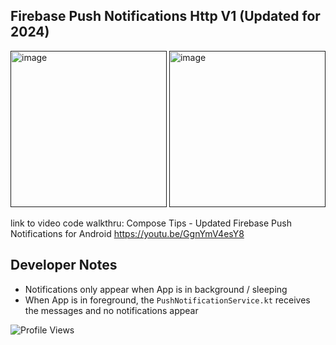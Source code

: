 ## Firebase Push Notifications Http V1 (Updated for 2024)

[<img width="250" alt="image" src="https://github.com/realityexpander/FirebasePushNotificationsHttpV1/assets/5157474/d379f090-43be-472c-a104-e3fba1908637">]()
[<img width="250" alt="image" src="https://github.com/realityexpander/FirebasePushNotificationsHttpV1/assets/5157474/d039e474-b722-4145-8394-d5d11c3c1a9f">]()

link to video code walkthru:
Compose Tips - Updated Firebase Push Notifications for Android
https://youtu.be/GgnYmV4esY8

## Developer Notes
- Notifications only appear when App is in background / sleeping
- When App is in foreground, the `PushNotificationService.kt` receives the messages and no notifications appear

![Profile Views](https://komarev.com/ghpvc/?username=FirebasePushNotificationsHttpV1)
